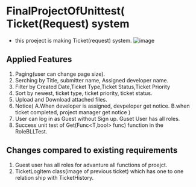 # FinalProjectOfUnittest( Ticket(Request) system
- this proeject is making Ticket(request) system.
![image](https://user-images.githubusercontent.com/95237930/170739657-cb7e748f-0694-40e1-87d4-1052fbd62f99.png)

## Applied Features
1. Paging(user can change page size).<br/>
2. Serching by Title, submitter name, Assigned developer name.<br/>
3. Filter by Created Date,Ticket Type,Ticket Status,Ticket Priority<br/>
4. Sort by newest, ticket type, ticket priority, ticket status.<br/>
5. Upload and Download attached files.<br/>
6. Notice( A.When developer is assigned, devpeloper get notice.  B.when ticket completed, project manager get notice ) 
7. User can log in as Guest without Sign up. Guset User has all roles.
8. Success unit test of Get(Func<T,bool> func) function in the RoleBLLTest. 
## Changes compared to existing requirements
1. Guest user has all roles for advanture all functions of proejct.
2. TicketLogItem class(image of previous ticket) which has one to one relation ship with TicketHistory.

